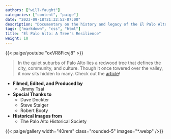```yaml
---
authors: ["will-faught"]
categories: ["content", "paige"]
date: "2023-09-18T21:32:52-07:00"
description: "Documentary on the history and legacy of the El Palo Alto Tree."
tags: ["markdown", "css", "html"]
title: "El Palo Alto: A Tree's Resilience"
weight: 10
---
```


{{< paige/youtube "oxVR8Ficvj8" >}}

> In the quiet suburbs of Palo Alto lies a redwood tree that defines the city, community, and culture. Though it once towered over the valley, it now sits hidden to many. Check out the [article](https://www.paloaltoonline.com/community/2024/05/14/its-health-has-been-neglected-local-teen-creates-documentary-on-palo-altos-most-famous-tree/)!

* **Filmed, Edited, and Produced by**
    * Jimmy Tsai
* **Special Thanks to**
    * Dave Dockter
    * Steve Staiger
    * Robert Booty
* **Historical Images from**
  * The Palo Alto Historical Society

{{< paige/gallery width="40rem" class="rounded-5" images="*.webp" />}}
